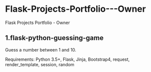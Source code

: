 # Flask-Projects-Portfolio---Owner
Flask Projects Portfolio - Owner

## 1.flask-python-guessing-game

Guess a number between 1 and 10.

Requirements: Python 3.5+, Flask, Jinja, Bootstrap4, request, render_template, session, random
